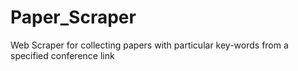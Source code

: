 # Paper_Scraper
Web Scraper for collecting papers with particular key-words from a specified conference link
